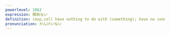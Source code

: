 ```yaml
---
powerlevel: 1062
expression: 関係ない
definition: (exp,col) have nothing to do with (something); have no connection with (something); "that's not it"
pronunciation: かんけいない
---
```

